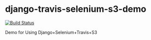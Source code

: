 django-travis-selenium-s3-demo
==============================


[![Build Status](https://travis-ci.org/pebreo/django-travis-selenium-s3-demo.png)](https://travis-ci.org/pebreo/django-travis-selenium-s3-demo)

Demo for Using Django+Selenium+Travis+S3
